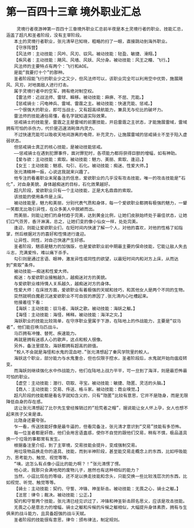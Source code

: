 # 第一百四十三章 境外职业汇总
        灵境行者夜游神第一百四十三章境外职业汇总前半夜是本土灵境行者的职业、技能汇总，涵盖了超凡和圣者阶段，没有主宰阶段。
       本土的灵境行者职业，张元清早已知晓，粗略的扫了一眼，直接跳动到海外职业。
       【守序阵营】
       【风法师：主动技能：风吟、风刃、驭风。被动技能：轻盈、敏捷、滑翔。】
       【疾风者：主动技能：飓风、风墙、风妖、风分身。被动技能：风王之瞳、飞行。】
       风法师的主要特点有两个：飞行和AOE。
       是能“我要打十个”的那种。
       圣者阶段能飞行的职业少之又少，但风法师可以，该职业完全可以利用空中优势，施展飓风、风刃，对地面敌人进行打击。
       属于灵境行者中的空军，拥有绝对制空权。
       【雷法师：近战法师、雷球、瞬移。被动技能：麻痹、不屈、充能。】
       【惩戒骑士：闪电神兵、雷域、雷霆之主。被动技能：快速充能、惩戒。】
       一个很强大的职业，即可当战士，又有超高续航能力，兼具无与伦比的破坏力。
       雷法师的技能通俗易懂，看名字就知道实际效果。
       惩戒骑士的技能里，雷霆之主是雷域的前置技能，开启雷霆之主状态，才能施展雷域，雷域拥有可怕的杀伤力，代价是迅速消耗体内灵力。
       不过快速充能可以吸收天地间游离的电荷，补充灵力，让施展雷域的惩戒骑士不至于陷入虚弱状态。
       但惩戒骑士真正的核心技能，是被动技能惩戒。
       ——惩戒骑士在遇到犯罪事件，面对罪犯时，各项能力都将获得巨额的增幅，如有神助。
       【爱与欲：主动技能：索取。被动技能：魅力、美丽、索取、逢迎。】
       【女王：主动技能：魅惑、勾引、石化。被动技能：痴迷、性爱大师。】
       张元清精神一振，心说这我就来兴趣了。
       他专注的看着职业末尾备注的信息，爱欲职业的几乎没有攻击技能，唯一的攻击技能是“石化”，对自身美貌、身体越痴迷的目标，石化效果越好。
       超凡阶段，爱欲职业只有一个主动技能，正是大名鼎鼎的索取。
       该技能的使用条件是上床。
       被动技能里，魅力和美丽，分别代表气质和身体，每一个爱欲职业都拥有极强的魅力，一颦一笑都无比吸引异性，在众多美人中脱颖而出。
       而美丽，则能让她们的身材趋于完美，达到黄金比例，让她们皮肤始终处于最佳状态，让她们口气芬芳，香汗淋漓，总之，让她们变的像小仙女一样，处处完美。
       逢迎，则能让爱欲职业们，在短时间内快速了解一个人，对他的喜欢，对他的性格了如指掌，然后根据对方的喜好和性情进行逢迎。
       让异性、同性，对自己快速产生好感。
       圣者阶段，魅惑是魅力的加强版，也是爱欲职业前中期最主要的保命技能，它能让敌人失去斗志，充满爱怜，难以痛下杀手。
       勾引则是通过言语、眼神，激发异性或同性的欲望，以最短时间内和对方上床，从而达到“索取”条件。
       被动技能——痴迷和性爱大师。
       痴迷：与爱欲职业接触越久，越痴迷对方的美貌。
       与爱欲职业维持情人关系越久，越痴迷对方的身体。
       性爱大师：在床技方面，爱欲职业有着极强的天赋和技巧，和其他女人是两个不同的生物。
       突然就明白魔君沉迷爱欲职业不可自拔的原因了.张元清内心吐槽起来。
       他接着往下看：
       【海妖：主动技能：驭马者、海妖之歌。被动技能：海妖之躯。】
       【海怪：主动技能：海怪，稀释。被动技能：海洋之灾。】
       海妖职业的技能比较简单，在守序职业里属于下游，在陆地上的作战能力，主要是“驭马者”，他们能召唤马匹战斗。
       马匹拥有冲撞、替死、疾速能力。
       再就是拥有迷惑人心的歌声，这点和鲛人很像。
       另外，备注里提及，海妖都拥有超高的颜值。
       “鲛人不会就是海怪和水鬼的混血吧.”张元清想起了秦风学院里的鲛人。
       海妖这个职业，部分能力与水鬼重合，但也仅限于控水，圣者阶段后，水鬼就开始向瘟疫转变。
       而海妖则继续强化水中作战能力，他们在陆地上战力平平，可一旦到了海洋，则是最恐怖最可怕的职业。
       【虚空：主动技能：潜行、窃取、寻宝。被动技能：敏捷、隐匿、灵活的头脑。】
       【商人：主动技能：交易、传送、格斗家。被动技能：商业嗅觉。】
       超凡阶段的技能都是看名字就知含义的，只有“隐匿”比较有意思，它并不是隐身，而是无限降低自身的存在感。
       这让张元清想起了比尔先生曾经推销过的“拾荒者之帽”，据说能让女人怀上孕，女人也想不起来孩子父亲是谁。
       比隐身还要夸张。
       乍一看，传送技能好像是最牛逼的，但看完备注，张元清才意识到“交易”技能有多恐怖。
       每一位圣者都是奸商，他们会用言语蛊惑，使你不自觉的跟他们交易，稍有不慎，极品道具换一个垃圾的事都常有发生。
       根据备注里介绍，到了主宰境，交易技能会提升，变成强制交易。
       用垃圾物品换走你的道具、技能，而到半神阶段，甚至能交易走概念上的东西，比如呼吸能力、思考能力、触觉、视觉等等。
       “咦，这怎么有点像小逗比的能力啊？！”张元清愣了愣。
       他心说，我那只会满地爬的废物儿子，居然也有这种相似的能力？
       当然，小逗比现在的等级，还不足以换走技能和念头，只能交换一些比较浅层次的东西，比如视觉、听觉、触觉等等。
       【骑士：主动技能：契约、守誓、冲锋、神圣斩击。被动技能：无畏之心，骑士之躯。】
       【法官：律令；裁决。被动技能：公正。】
       契约和守誓两个技能，张元清已经见识过了，冲锋和神圣斩击顾名思义，应该是攻击技能。
       无畏之心是意志力的增幅，骑士之躯和斥候的斥候之躯相似，大幅提升身体素质，拥有与生俱来的战斗能力，且具备超强的战斗天赋。
       圣者阶段的技能很有意思，律令：颁布律法，制定规则。